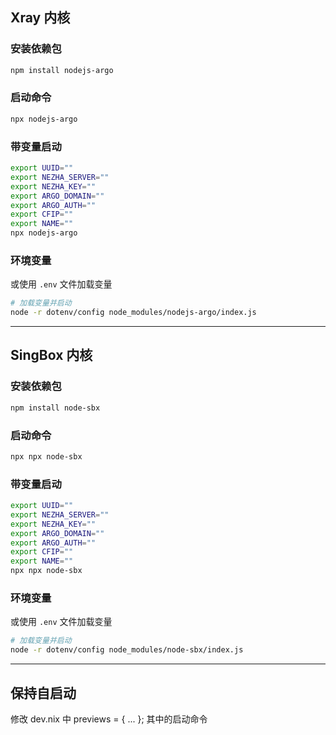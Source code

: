 ## Xray 内核

### 安装依赖包
```bash
npm install nodejs-argo
```

### 启动命令
```bash
npx nodejs-argo
```

### 带变量启动
```bash
export UUID=""
export NEZHA_SERVER=""
export NEZHA_KEY=""
export ARGO_DOMAIN=""
export ARGO_AUTH=""
export CFIP=""
export NAME=""
npx nodejs-argo
```

### 环境变量
或使用 `.env` 文件加载变量

```bash
# 加载变量并启动
node -r dotenv/config node_modules/nodejs-argo/index.js
```

----

## SingBox 内核

### 安装依赖包
```bash
npm install node-sbx
```

### 启动命令
```bash
npx npx node-sbx
```

### 带变量启动
```bash
export UUID=""
export NEZHA_SERVER=""
export NEZHA_KEY=""
export ARGO_DOMAIN=""
export ARGO_AUTH=""
export CFIP=""
export NAME=""
npx npx node-sbx
```

### 环境变量
或使用 `.env` 文件加载变量

```bash
# 加载变量并启动
node -r dotenv/config node_modules/node-sbx/index.js
```

---

## 保持自启动

修改 dev.nix 中 previews = { ... }; 其中的启动命令
